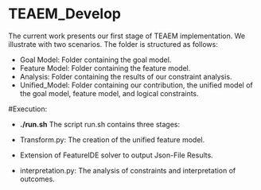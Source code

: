 # TEAEM_Develop
The current work presents our first stage of TEAEM implementation. 
We illustrate with two scenarios. 
The folder is structured as follows:

- Goal Model: Folder containing the goal model.
- Feature Model: Folder containing the feature model.
- Analysis: Folder containing the results of our constraint analysis.
- Unified_Model: Folder containing our contribution, the unified model of the goal model, feature model, and logical constraints.

#Execution:
- **./run.sh**
The script run.sh contains three stages:

- Transform.py: The creation of the unified feature model.
- Extension of FeatureIDE solver to output Json-File Results.
- interpretation.py: The analysis of constraints and interpretation of outcomes.
